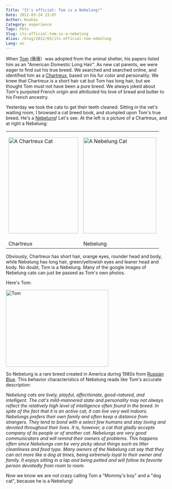 ```yaml
---
Title: "It's official: Tom is a Nebelung!"
Date: 2012-03-24 23:07
Author: Huahai
Category: experience
Tags: Pets
Slug: its-official-tom-is-a-nebelung
Alias: /blog/2012/03/its-official-tom-nebelung
Lang: en
---
```


When [Tom](http://yyhh.org/blog/2011/07/cat-big-paws) (唐唐）was adopted from the animal shelter, his papers listed him as an "American Domestic Long Hair". As new cat parents, we were eager to find out his true breed. We searched and searched online, and identified him as a [Chartreux](http://en.wikipedia.org/wiki/Chartreux), based on his fur color and personality. We knew that Chartreux is a short hair cat but Tom has long hair, but we thought Tom must not have been a pure breed. We always joked about Tom's purpoted French origin and attributed his love of bread and butter to his French ancestry.

Yesterday we took the cats to get their teeth cleaned. Sitting in the vet's waiting room, I browsed a cat breed book, and stumpled upon Tom's true breed. He's a [Nebelung](http://yyhh.org/blog/2011/07/cat-big-paws)! Let's see. At the left is a picture of a Chartreux, and at right a Nebelung:

<table><tbody><tr class="odd"><td><img src="https://upload.wikimedia.org/wikipedia/commons/thumb/3/3c/IC_Blue_Melody_Flipper_CHA_male_EX1_CACIB.jpg/330px-IC_Blue_Melody_Flipper_CHA_male_EX1_CACIB.jpg" title="A Chartreux Cat" width="218" height="300" alt="A Chartreux Cat" /></td><td><p><img src="https://upload.wikimedia.org/wikipedia/commons/thumb/0/0a/Nebelung_Cat_at_10.JPG/330px-Nebelung_Cat_at_10.JPG" title="A Nebelung Cat" width="228" height="300" alt="A Nebelung Cat" /></p></td></tr><tr class="even"><td>Chartreux</td><td>Nebelung</td></tr></tbody></table>


Obviously, Chartreux has short hair, orange eyes, rounder head and body, while Nebelung has long hair, green/yellowish eyes and leaner head and body. No doubt, Tom is a Nebelung. Many of the google images of Nebelung cats can just be passed as Tom's own photos.

Here's Tom:

<img src="http://farm3.staticflickr.com/2194/1971652917_be14af92b9_n.jpg" title="Tom" width="320" height="240" alt="Tom " />

So Nebelung is a rare breed created in America during 1980s from [Russian Blue](http://en.wikipedia.org/wiki/Russian_Blue). This behavior characteristics of Nebelung reads like Tom's accurate description:

<cite>Nebelung cats are lively, playful, affectionate, good-natured, and intelligent. The cat's mild-mannered state and personality may not always reflect the relatively high level of intelligence often found in the breed. In spite of the fact that it is an active cat, it can live very well indoors. Nebelungs prefers their own family and often keep a distance from strangers. They tend to bond with a select few humans and stay loving and devoted throughout their lives. It is, however, a cat that gladly accepts company of its people or of another cat. Nebelungs are very good communicators and will remind their owners of problems. This happens often since Nebelungs can be very picky about things such as litter cleanliness and food type. Many owners of the Nebelung cat say that they can act more like a dog at times, being extremely loyal to their owner and family. It enjoys sitting in a lap and being petted and will follow its favorite person devotedly from room to room. </cite>

Now we know we are not crazy calling Tom a "Mommy's boy" and a "dog cat", because he is a Nebelung!
